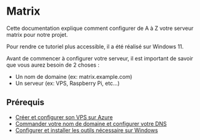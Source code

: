# Matrix

Cette documentation explique comment configurer de A à Z votre serveur matrix pour notre projet.

Pour rendre ce tutoriel plus accessible, il a été réalisé sur Windows 11.

Avant de commencer à configurer votre serveur, il est important de savoir que vous aurez besoin de 2 choses :

- Un nom de domaine (ex: matrix.example.com)
- Un serveur (ex: VPS, Raspberry Pi, etc...)

## Prérequis

- [Créer et configurer son VPS sur Azure](https://github.com/aym00n-djrak/Kwado9/tree/main/matrix/docs/azure.md)
- [Commander votre nom de domaine et configurer votre DNS](https://github.com/aym00n-djrak/Kwado9/tree/main/matrix/docs/ionos.md)
- [Configurer et installer les outils nécessaire sur Windows](https://github.com/aym00n-djrak/Kwado9/tree/main/matrix/docs/windows.md)
